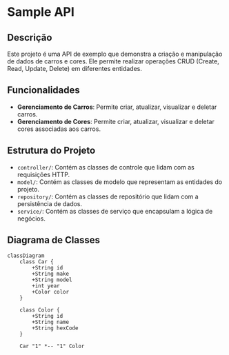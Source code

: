 # Sample API

## Descrição

Este projeto é uma API de exemplo que demonstra a criação e manipulação de dados de carros e cores. Ele permite realizar operações CRUD (Create, Read, Update, Delete) em diferentes entidades.

## Funcionalidades

- **Gerenciamento de Carros**: Permite criar, atualizar, visualizar e deletar carros.
- **Gerenciamento de Cores**: Permite criar, atualizar, visualizar e deletar cores associadas aos carros.

## Estrutura do Projeto

- `controller/`: Contém as classes de controle que lidam com as requisições HTTP.
- `model/`: Contém as classes de modelo que representam as entidades do projeto.
- `repository/`: Contém as classes de repositório que lidam com a persistência de dados.
- `service/`: Contém as classes de serviço que encapsulam a lógica de negócios.

## Diagrama de Classes

```mermaid
classDiagram
    class Car {
        +String id
        +String make
        +String model
        +int year
        +Color color
    }

    class Color {
        +String id
        +String name
        +String hexCode
    }

    Car "1" *-- "1" Color
